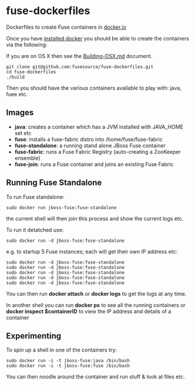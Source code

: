 fuse-dockerfiles
================

Dockerfiles to create Fuse containers in [docker.io](http://docker.io/)

Once you have [installed docker](https://www.docker.io/gettingstarted/#h_installation) you should be able to create the containers via the following:

If you are on OS X then see the [Building-OSX.md](https://github.com/jboss-fuse/fuse-dockerfiles/blob/master/Building-OSX.md#using-docker-on-os-x) document.

    git clone git@github.com:fusesource/fuse-dockerfiles.git
    cd fuse-dockerfiles
    ./build

Then you should have the various containers available to play with: java, fuee etc.


Images
------

* **java**: creates a container which has a JVM installed with JAVA_HOME set etc
* **fuse**: installs a fuse-fabric distro into /home/fuse/fuse-fabric
* **fuse-standalone**: a running stand alone JBoss Fuse container
* **fuse-fabric**: runs a Fuse Fabric Registry (auto-creating a ZooKeeper ensemble)
* **fuse-join**: runs a Fuse container and joins an existing Fuse Fabric
    
    
Running Fuse Standalone
-----------------------

To run Fuse standalone:

    sudo docker run jboss-fuse:fuse-standalone

the current shell will then join this process and show the current logs etc.

To run it detatched use:

    sudo docker run -d jboss-fuse:fuse-standalone

e.g. to startup 5 Fuse instances; each will get their own IP address etc:

    sudo docker run -d jboss-fuse:fuse-standalone
    sudo docker run -d jboss-fuse:fuse-standalone
    sudo docker run -d jboss-fuse:fuse-standalone
    sudo docker run -d jboss-fuse:fuse-standalone
    sudo docker run -d jboss-fuse:fuse-standalone
    
You can then run **docker attach** or **docker logs** to get the logs at any time.

In another shell you can run **docker ps** to see all the running containers or **docker inspect $containerID** to view the IP address and details of a container
    
    
Experimenting
-------------

To spin up a shell in one of the containers try:

    sudo docker run -i -t jboss-fuse:java /bin/bash
    sudo docker run -i -t jboss-fuse:fuse /bin/bash

You can then noodle around the container and run stuff & look at files etc.

